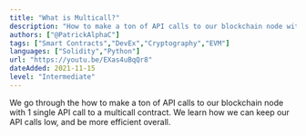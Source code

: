 ```yaml
---
title: "What is Multicall?"
description: "How to make a ton of API calls to our blockchain node with 1 single API call to a multicall contract. We learn how we can keep our API calls low, and be more efficient overall."
authors: ["@PatrickAlphaC"]
tags: ["Smart Contracts","DevEx","Cryptography","EVM"]
languages: ["Solidity","Python"]
url: "https://youtu.be/EXas4uBqQr8"
dateAdded: 2021-11-15
level: "Intermediate"
---
```


We go through the how to make a ton of API calls to our blockchain node with 1 single API call to a multicall contract. We learn how we can keep our API calls low, and be more efficient overall. 